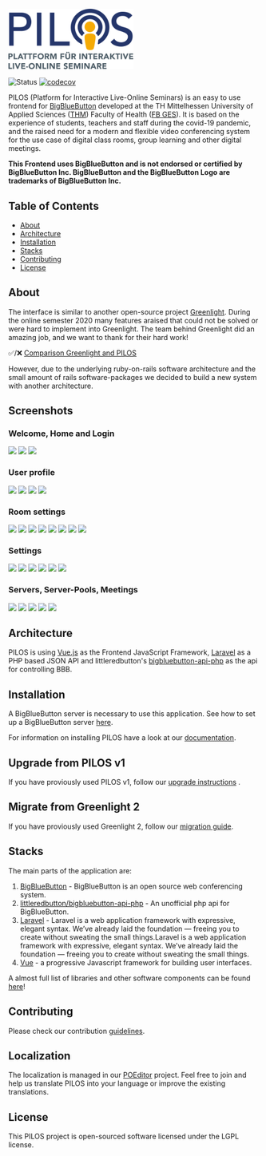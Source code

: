 <img src="https://raw.githubusercontent.com/THM-Health/PILOS/master/public/images/logo.svg" width="250px"></img>

![Status](https://github.com/THM-Health/PILOS/workflows/CI/badge.svg)
[![codecov](https://codecov.io/gh/THM-Health/PILOS/branch/master/graph/badge.svg?token=6EXYQKIG3W)](https://codecov.io/gh/THM-Health/PILOS)

PILOS (Platform for Interactive Live-Online Seminars) is an easy to use frontend for [BigBlueButton](https://bigbluebutton.org/) developed at the TH Mittelhessen University of Applied Sciences ([THM](https://thm.de/)) Faculty of Health ([FB GES](https://www.thm.de/ges/)).
It is based on the experience of students, teachers and staff during the covid-19 pandemic, and the raised need for a modern and flexible video conferencing system for the use case of digital class rooms, group learning and other digital meetings. 


**This Frontend uses BigBlueButton and is not endorsed or certified by BigBlueButton Inc. BigBlueButton and the BigBlueButton Logo are trademarks of BigBlueButton Inc.**

## Table of Contents 
* [About](#about)
* [Architecture](#architecture)
* [Installation](#installation)
* [Stacks](#stacks)
* [Contributing](#contributing)
* [License](#license)

## About

The interface is similar to another open-source project [Greenlight](https://github.com/bigbluebutton/greenlight).
During the online semester 2020 many features araised that could not be solved or were hard to implement into Greenlight.
The team behind Greenlight did an amazing job, and we want to thank for their hard work!

✅/❌ [Comparison Greenlight and PILOS](https://github.com/THM-Health/PILOS/wiki/Comparison-Greenlight-and-PILOS)

However, due to the underlying ruby-on-rails software architecture and the small amount of rails software-packages
we decided to build a new system with another architecture.

## Screenshots
### Welcome, Home and Login
<img src="https://github.com/THM-Health/PILOS/assets/4281791/9e77f33e-2e03-4f78-8db1-0b5bd3e6fe36" width="30%"></img>
<img src="https://github.com/THM-Health/PILOS/assets/4281791/9fcac911-3fc2-404e-bd9e-fe5e66e6783f" width="30%"></img>
<img src="https://github.com/THM-Health/PILOS/assets/4281791/3d4c5d70-febb-4369-923b-6335ad7652e1" width="30%"></img>


### User profile
<img src="https://github.com/THM-Health/PILOS/assets/4281791/80209d1e-d419-4a90-87dd-73eb231f2d98" width="30%"></img>
<img src="https://github.com/THM-Health/PILOS/assets/4281791/e73e845e-a885-4506-aeec-86604e8d97e3" width="30%"></img>
<img src="https://github.com/THM-Health/PILOS/assets/4281791/0d7ac489-8f33-4761-8132-44078992fef8" width="30%"></img>
<img src="https://github.com/THM-Health/PILOS/assets/4281791/f88d7dbb-16e5-49cc-bf20-5751210c7ba5" width="30%"></img>


### Room settings
<img src="https://github.com/THM-Health/PILOS/assets/4281791/fc8dde9a-5eda-4be3-a6a9-f4f38c2ac839" width="30%"></img>
<img src="https://github.com/THM-Health/PILOS/assets/4281791/0d50aea4-5a23-4618-95eb-db2adaf3de1b" width="30%"></img>
<img src="https://github.com/THM-Health/PILOS/assets/4281791/55ee94d8-50ed-468c-a2c5-c3d44fcfb62e" width="30%"></img>
<img src="https://github.com/THM-Health/PILOS/assets/4281791/79531007-387e-4c36-81b0-d900bc626702" width="30%"></img>
<img src="https://github.com/THM-Health/PILOS/assets/4281791/7a1908dc-70db-4989-bff3-a2e66ea5d857" width="30%"></img>
<img src="https://github.com/THM-Health/PILOS/assets/4281791/6d4562f0-e9e5-4dfd-8891-b20be5954d3f" width="30%"></img>
<img src="https://github.com/THM-Health/PILOS/assets/4281791/2adafcce-57ce-46ea-b6fb-98aa1d156790" width="30%"></img>
<img src="https://github.com/THM-Health/PILOS/assets/4281791/7512ab98-bc93-47dd-9c15-23bec1b9a787" width="30%"></img>


### Settings
<img src="https://github.com/THM-Health/PILOS/assets/4281791/e7eb9ff0-d961-481a-9977-155ac61a0d14" width="30%"></img>
<img src="https://github.com/THM-Health/PILOS/assets/4281791/40a4836a-0ada-4883-9432-6165c7fdc32b" width="30%"></img>
<img src="https://github.com/THM-Health/PILOS/assets/4281791/65e6e2a0-9781-4797-be81-5905bcb41459" width="30%"></img>
<img src="https://github.com/THM-Health/PILOS/assets/4281791/945a1a23-ed09-406f-86f1-ca81c2f51387" width="30%"></img>
<img src="https://github.com/THM-Health/PILOS/assets/4281791/15afabdd-1777-48b7-8b8e-8d51b4164f4e" width="30%"></img>
<img src="https://github.com/THM-Health/PILOS/assets/4281791/f7ba7584-de55-4209-bd2e-6d920b16fa8e" width="30%"></img>

### Servers, Server-Pools, Meetings
<img src="https://github.com/THM-Health/PILOS/assets/4281791/6221bea3-975a-4ca1-9b2b-cddc4f9368eb" width="30%"></img>
<img src="https://github.com/THM-Health/PILOS/assets/4281791/0523b0c4-d460-430d-873b-c946331d51af" width="30%"></img>
<img src="https://github.com/THM-Health/PILOS/assets/4281791/4ad130bd-d33a-4a6d-bf2d-ffd9a3638282" width="30%"></img>
<img src="https://github.com/THM-Health/PILOS/assets/4281791/ec331dec-45d5-4316-8e99-03f7ed5409ed" width="30%"></img>
<img src="https://github.com/THM-Health/PILOS/assets/4281791/5f414402-bb4d-43e5-8f2c-2ed44dc54661" width="30%"></img>

## Architecture

PILOS is using [Vue.js](https://vuejs.org/) as the Frontend JavaScript Framework, [Laravel](https://laravel.com/) as a PHP based JSON API and littleredbutton's [bigbluebutton-api-php](https://github.com/littleredbutton/bigbluebutton-api-php) as the api for controlling BBB.

## Installation

A BigBlueButton server is necessary to use this application. See how to set up a BigBlueButton server [here](https://docs.bigbluebutton.org/).

For information on installing PILOS have a look at our [documentation](docs/INSTALL.md).

## Upgrade from PILOS v1
If you have proviously used PILOS v1, follow our [upgrade instructions](docs/UPGRADE.md) .

## Migrate from Greenlight 2
If you have proviously used Greenlight 2, follow our [migration guide](docs/MIGRATE_GREENLIGHT.md).

## Stacks

The main parts of the application are:

1. [BigBlueButton](https://bigbluebutton.org/) - BigBlueButton is an open source web conferencing system.
2. [littleredbutton/bigbluebutton-api-php](https://github.com/littleredbutton/bigbluebutton-api-php) - An unofficial php api for BigBlueButton.
3. [Laravel](https://laravel.com/) - Laravel is a web application framework with expressive, elegant syntax. We’ve already laid the foundation — freeing you to create without sweating the small things.Laravel is a web application framework with expressive, elegant syntax. We’ve already laid the foundation — freeing you to create without sweating the small things.
4. [Vue](https://vuejs.org/) -  a progressive Javascript framework for building user interfaces.

A almost full list of libraries and other software components can be found [here](https://github.com/THM-Health/PILOS/wiki/Libraries)!

## Contributing

Please check our contribution [guidelines](CONTRIBUTING.md).

## Localization

The localization is managed in our [POEditor](https://poeditor.com/join/project/UGpZY4JAnz) project.
Feel free to join and help us translate PILOS into your language or improve the existing translations.

## License

This PILOS project is open-sourced software licensed under the LGPL license.
